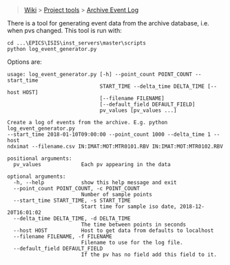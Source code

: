 > [Wiki](Home) > [Project tools](Project-tools) > [Archive Event Log](Archive-Event-Log)

There is a tool for generating event data from the archive database, i.e. when pvs changed. This tool is run with:

    cd ...\EPICS\ISIS\inst_servers\master\scripts
    python log_event_generator.py

Options are:

```
usage: log_event_generator.py [-h] --point_count POINT_COUNT --start_time
                              START_TIME --delta_time DELTA_TIME [--host HOST]
                              [--filename FILENAME]
                              [--default_field DEFAULT_FIELD]
                              pv_values [pv_values ...]

Create a log of events from the archive. E.g. python log_event_generator.py
--start_time 2018-01-10T09:00:00 --point_count 1000 --delta_time 1 --host
ndximat --filename.csv IN:IMAT:MOT:MTR0101.RBV IN:IMAT:MOT:MTR0102.RBV

positional arguments:
  pv_values             Each pv appearing in the data

optional arguments:
  -h, --help            show this help message and exit
  --point_count POINT_COUNT, -c POINT_COUNT
                        Number of sample points
  --start_time START_TIME, -s START_TIME
                        Start time for sample iso date, 2018-12-20T16:01:02
  --delta_time DELTA_TIME, -d DELTA_TIME
                        The time between points in seconds
  --host HOST           Host to get data from defaults to localhost
  --filename FILENAME, -f FILENAME
                        Filename to use for the log file.
  --default_field DEFAULT_FIELD
                        If the pv has no field add this field to it.
```
